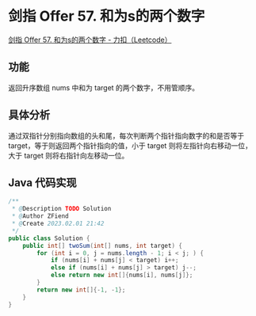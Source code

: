 # 剑指 Offer 57. 和为s的两个数字

[剑指 Offer 57. 和为s的两个数字 - 力扣（Leetcode）](https://leetcode.cn/problems/he-wei-sde-liang-ge-shu-zi-lcof/description/)

## 功能

返回升序数组 nums 中和为 target 的两个数字，不用管顺序。

## 具体分析

通过双指针分别指向数组的头和尾，每次判断两个指针指向数字的和是否等于 target，等于则返回两个指针指向的值，小于 target 则将左指针向右移动一位，大于 target 则将右指针向左移动一位。

## Java 代码实现

```java
/**
 * @Description TODO Solution
 * @Author ZFiend
 * @Create 2023.02.01 21:42
 */
public class Solution {
    public int[] twoSum(int[] nums, int target) {
        for (int i = 0, j = nums.length - 1; i < j; ) {
            if (nums[i] + nums[j] < target) i++;
            else if (nums[i] + nums[j] > target) j--;
            else return new int[]{nums[i], nums[j]};
        }
        return new int[]{-1, -1};
    }
}
```
